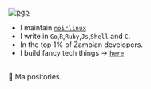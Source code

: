 [![pgp](https://img.shields.io/badge/pgp-4AEE18F83AFDEB23-313131?style=flat&labelColor=313131&color=313131)](https://github.com/mmatongo.gpg)
<br>
- I maintain [`noirlinux`](https://github.com/noirlinux)
- I write in `Go`,`R`,`Ruby`,`Js`,`Shell` and `C`.
- In the top 1% of Zambian developers.
- I build fancy tech things -> [`here`](https://github.com/mulindi)
<br>
🤯 Ma positories.
